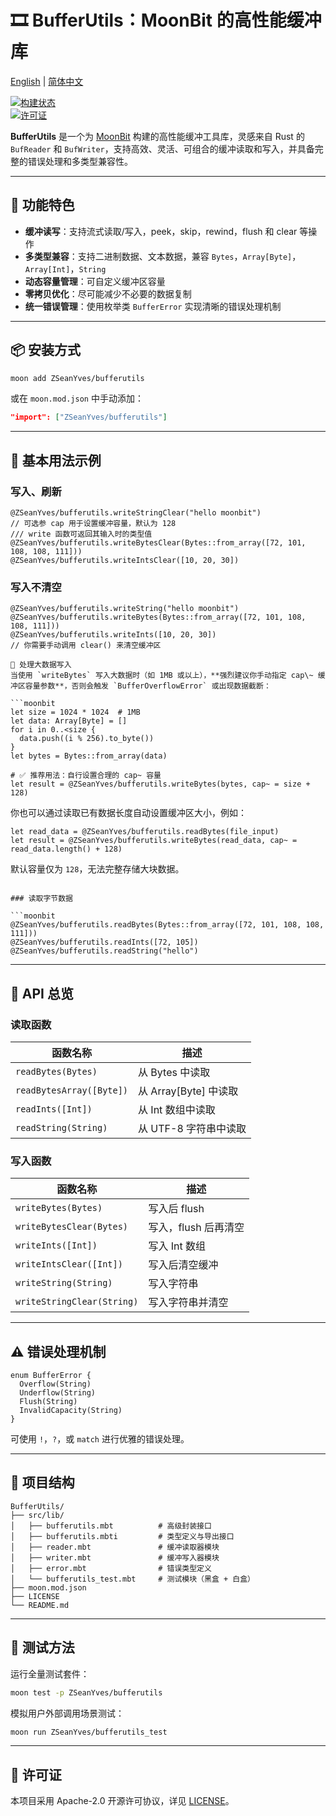 # 🎞 BufferUtils：MoonBit 的高性能缓冲库

[English](https://github.com/ZSeanYves/BufferUtils/blob/main/README.md) | [简体中文](https://github.com/ZSeanYves/BufferUtils/blob/main/README_zh_CN.md)

[![构建状态](https://img.shields.io/github/actions/workflow/status/ZSeanYves/BufferUtils/bufferutils-ci.yml)](https://github.com/ZSeanYves/BufferUtils/actions)  
[![许可证](https://img.shields.io/github/license/ZSeanYves/BufferUtils)](LICENSE)

**BufferUtils** 是一个为 [MoonBit](https://moonbitlang.com/) 构建的高性能缓冲工具库，灵感来自 Rust 的 `BufReader` 和 `BufWriter`，支持高效、灵活、可组合的缓冲读取和写入，并具备完整的错误处理和多类型兼容性。

---

## 🚀 功能特色

- **缓冲读写**：支持流式读取/写入，peek，skip，rewind，flush 和 clear 等操作
- **多类型兼容**：支持二进制数据、文本数据，兼容 `Bytes`，`Array[Byte]`，`Array[Int]`，`String`
- **动态容量管理**：可自定义缓冲区容量
- **零拷贝优化**：尽可能减少不必要的数据复制
- **统一错误管理**：使用枚举类 `BufferError` 实现清晰的错误处理机制

---

## 📦 安装方式

```bash
moon add ZSeanYves/bufferutils
```

或在 `moon.mod.json` 中手动添加：

```json
"import": ["ZSeanYves/bufferutils"]
```

---

## 🔧 基本用法示例

### 写入、刷新

```moonbit
@ZSeanYves/bufferutils.writeStringClear("hello moonbit")
// 可选参 cap 用于设置缓冲容量，默认为 128
/// write 函数可返回其输入时的类型值
@ZSeanYves/bufferutils.writeBytesClear(Bytes::from_array([72, 101, 108, 108, 111]))
@ZSeanYves/bufferutils.writeIntsClear([10, 20, 30])
```

### 写入不清空

```moonbit
@ZSeanYves/bufferutils.writeString("hello moonbit")
@ZSeanYves/bufferutils.writeBytes(Bytes::from_array([72, 101, 108, 108, 111]))
@ZSeanYves/bufferutils.writeInts([10, 20, 30])
// 你需要手动调用 clear() 来清空缓冲区

🧠 处理大数据写入
当使用 `writeBytes` 写入大数据时（如 1MB 或以上），**强烈建议你手动指定 cap\~ 缓冲区容量参数**，否则会触发 `BufferOverflowError` 或出现数据截断：

```moonbit
let size = 1024 * 1024  # 1MB
let data: Array[Byte] = []
for i in 0..<size {
  data.push((i % 256).to_byte())
}
let bytes = Bytes::from_array(data)

# ✅ 推荐用法：自行设置合理的 cap~ 容量
let result = @ZSeanYves/bufferutils.writeBytes(bytes, cap~ = size + 128)
```

你也可以通过读取已有数据长度自动设置缓冲区大小，例如：

```moonbit
let read_data = @ZSeanYves/bufferutils.readBytes(file_input)
let result = @ZSeanYves/bufferutils.writeBytes(read_data, cap~ = read_data.length() + 128)
```

默认容量仅为 `128`，无法完整存储大块数据。
```

### 读取字节数据

```moonbit
@ZSeanYves/bufferutils.readBytes(Bytes::from_array([72, 101, 108, 108, 111]))
@ZSeanYves/bufferutils.readInts([72, 105])
@ZSeanYves/bufferutils.readString("hello")
```

---

## 📘 API 总览

### 读取函数

| 函数名称                  | 描述                         |
|--------------------------|------------------------------|
| `readBytes(Bytes)`       | 从 Bytes 中读取              |
| `readBytesArray([Byte])` | 从 Array[Byte] 中读取        |
| `readInts([Int])`        | 从 Int 数组中读取        |
| `readString(String)`     | 从 UTF-8 字符串中读取    |

### 写入函数

| 函数名称                     | 描述                           |
|-----------------------------|--------------------------------|
| `writeBytes(Bytes)`         | 写入后 flush                    |
| `writeBytesClear(Bytes)`    | 写入，flush 后再清空     |
| `writeInts([Int])`          | 写入 Int 数组               |
| `writeIntsClear([Int])`     | 写入后清空缓冲          |
| `writeString(String)`       | 写入字符串                |
| `writeStringClear(String)`  | 写入字符串并清空     |

---

## ⚠️ 错误处理机制

```moonbit
enum BufferError {
  Overflow(String)
  Underflow(String)
  Flush(String)
  InvalidCapacity(String)
}
```

可使用 `!`，`?`，或 `match` 进行优雅的错误处理。

---

## 📂 项目结构

```
BufferUtils/
├── src/lib/
│   ├── bufferutils.mbt          # 高级封装接口
│   ├── bufferutils.mbti         # 类型定义与导出接口
│   ├── reader.mbt               # 缓冲读取器模块
│   ├── writer.mbt               # 缓冲写入器模块
│   ├── error.mbt                # 错误类型定义
│   └── bufferutils_test.mbt     # 测试模块（黑盒 + 白盒）
├── moon.mod.json 
├── LICENSE
└── README.md
```

---

## 🧪 测试方法

运行全量测试套件：

```bash
moon test -p ZSeanYves/bufferutils
```

模拟用户外部调用场景测试：

```bash
moon run ZSeanYves/bufferutils_test
```

---

## 📜 许可证

本项目采用 Apache-2.0 开源许可协议，详见 [LICENSE](./LICENSE)。